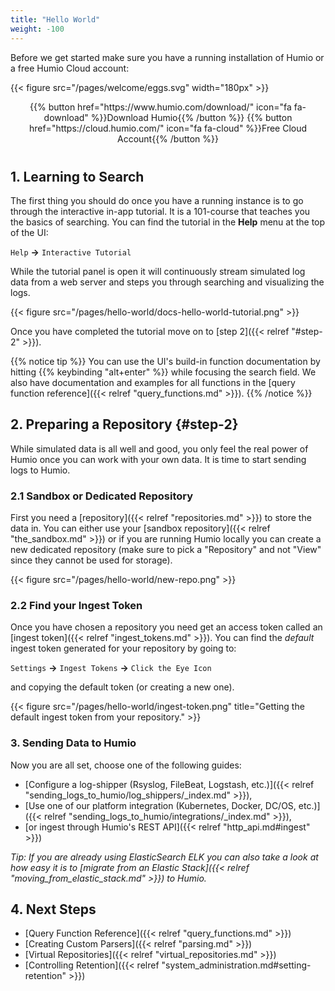 ```yaml
---
title: "Hello World"
weight: -100
---
```


Before we get started make sure you have a running installation of Humio or
a free Humio Cloud account:

{{< figure src="/pages/welcome/eggs.svg" width="180px" >}}

<p align="center" style="margin-bottom: 40px;">
{{% button href="https://www.humio.com/download/" icon="fa fa-download" %}}Download Humio{{% /button %}}
{{% button href="https://cloud.humio.com/" icon="fa fa-cloud" %}}Free Cloud Account{{% /button %}}
</p>

## 1. Learning to Search

The first thing you should do once you have a running instance is to go through
the interactive in-app tutorial.
It is a 101-course that teaches you the basics of searching. You can find the
tutorial in the __Help__ menu at the top of the UI:

`Help` __→__ `Interactive Tutorial`

While the tutorial panel is open it will continuously stream simulated log data
from a web server and steps you through searching and visualizing the logs.

{{< figure src="/pages/hello-world/docs-hello-world-tutorial.png" >}}

Once you have completed the tutorial move on to [step 2]({{< relref "#step-2" >}}).

{{% notice tip %}}
You can use the UI's build-in function documentation by hitting {{% keybinding "alt+enter" %}} while
focusing the search field. We also have documentation and examples for all
functions in the [query function reference]({{< relref "query_functions.md" >}}).
{{% /notice %}}


## 2. Preparing a Repository {#step-2}

While simulated data is all well and good, you only feel the real power of Humio once
you can work with your own data. It is time to start sending logs to Humio.

### 2.1 Sandbox or Dedicated Repository

First you need a [repository]({{< relref "repositories.md" >}}) to store the data in.
You can either use your [sandbox repository]({{< relref "the_sandbox.md" >}}) or if you are running Humio
locally you can create a new dedicated repository (make sure to pick a "Repository"
and not "View" since they cannot be used for storage).

{{< figure src="/pages/hello-world/new-repo.png" >}}

### 2.2 Find your Ingest Token

Once you have chosen a repository you need get an access token called an [ingest token]({{< relref "ingest_tokens.md" >}}).
You can find the _default_ ingest token generated for your repository by going to:

`Settings` __→__ `Ingest Tokens` __→__ `Click the Eye Icon`

and copying the default token (or creating a new one).

{{< figure src="/pages/hello-world/ingest-token.png" title="Getting the default ingest token from your repository." >}}

### 3. Sending Data to Humio

Now you are all set, choose one of the following guides:

- [Configure a log-shipper (Rsyslog, FileBeat, Logstash, etc.)]({{< relref "sending_logs_to_humio/log_shippers/_index.md" >}}),
- [Use one of our platform integration (Kubernetes, Docker, DC/OS, etc.)]({{< relref "sending_logs_to_humio/integrations/_index.md" >}}),
- [or ingest through Humio's REST API]({{< relref "http_api.md#ingest" >}})

_Tip: If you are already using ElasticSearch ELK you can also take a look at how easy it is to
[migrate from an Elastic Stack]({{< relref "moving_from_elastic_stack.md" >}}) to Humio._


## 4. Next Steps

- [Query Function Reference]({{< relref "query_functions.md" >}})
- [Creating Custom Parsers]({{< relref "parsing.md" >}})
- [Virtual Repositories]({{< relref "virtual_repositories.md" >}})
- [Controlling Retention]({{< relref "system_administration.md#setting-retention" >}})
